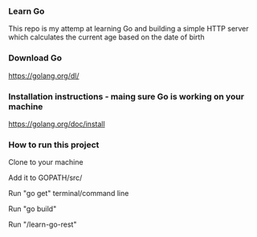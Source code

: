 ### Learn Go

This repo is my attemp at learning Go and building a simple HTTP server which calculates the current age based on the date of birth

### Download Go

https://golang.org/dl/

### Installation instructions - maing sure Go is working on your machine

https://golang.org/doc/install

### How to run this project

Clone to your machine

Add it to GOPATH/src/<this project>

Run "go get" terminal/command line

Run "go build"

Run "/learn-go-rest"

